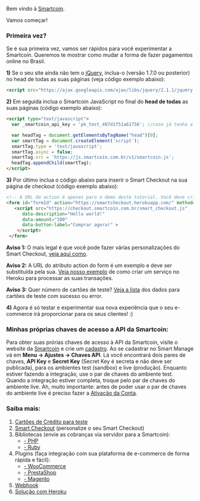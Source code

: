 Bem vindo à <a href="https://smartcoin.com.br/" target="_blank">Smartcoin</a>.

Vamos começar!

### Primeira vez?
Se é sua primeira vez, vamos ser rápidos para você experimentar a Smartcoin. Queremos te mostrar como mudar a forma de fazer pagamentos online no Brasil.


**1)** Se o seu site ainda não tem o <a href="http://jquery.com/" target="_blank">jQuery</a>, inclua-o (versão 1.7.0 ou posterior) no head de todas as suas páginas (veja código exemplo abaixo):


````html
<script src="https://ajax.googleapis.com/ajax/libs/jquery/2.1.1/jquery.min.js"></script>
````

**2)** Em seguida inclua o Smartcoin JavaScript no final do **head de todas** as suas páginas (código exemplo abaixo):
````html
<script type="text/javascript">
  var _smartcoin_api_key = 'pk_test_407d1f51a61756'; //caso já tenha a sua chave, troque-a para a transação aparecer no seu Manage

  var headTag = document.getElementsByTagName("head")[0];
  var smartTag = document.createElement('script');
  smartTag.type = 'text/javascript';
  smartTag.async = false;
  smartTag.src = 'https://js.smartcoin.com.br/v1/smartcoin.js';
  headTag.appendChild(smartTag);
</script>
````

**3)** Por último inclua o código abaixo para inserir o Smart Checkout na sua página de checkout (código exemplo abaixo):
````html
<!-- A URL do action é apenas para o demo deste tutorial. Você deve criar a sua própria para fazer a sua integração  -->
<form id="formId" action="https://smartcheckout.herokuapp.com/" method="POST">
   <script src="https://checkout.smartcoin.com.br/smart_checkout.js"
      data-description="Hello world!"
      data-amount="100"
      data-button-label="Comprar agora!" >
    </script>
 </form>
````
**Aviso 1:** O mais legal é que você pode fazer várias personalizações do Smart Checkout, <a href="https://github.com/smartcoinpayments/Documentation/wiki/Smart-Checkout" target="_blank">veja aqui como</a>.

**Aviso 2:** A URL do atributo action do form é um exemplo e deve ser substituída pela sua. <a href="https://github.com/smartcoinpayments/smartcoin-heroku" target="_blank">Veja nosso exemplo</a> de como criar um serviço no Heroku para processar as suas transações.

**Aviso 3:** Quer número de cartões de teste? <a href="https://github.com/smartcoinpayments/Documentation/wiki/Cart%C3%B5es-de-Teste" target="_blank">Veja a lista</a> dos dados para cartões de teste com sucesso ou error.

**4)** Agora é só testar e experimentar sua nova experiência que o seu e-commerce irá proporcionar para os seus clientes! :)

### Minhas próprias chaves de acesso a API da Smartcoin:
Para obter suas prórias chaves de acesso à API da Smartcoin, visite o website da <a href="https://smartcoin.com.br/" target="_blank">Smartcoin</a> e crie um <a href="https://manage.smartcoin.com.br/#/signup" target="_blank">cadastro</a>. Ao se cadastrar no Smart Manage vá em **Menu -> Ajustes -> Chaves API**. Lá você encontrará dois pares de chaves, **API Key** e **Secret Key** (Secret Key é secreta e não deve ser publicada), para os ambientes test (sandbox) e live (produção). Enquanto estiver fazendo a integração, use o par de chaves do ambiente test. Quando a integração estiver completa, troque pelo par de chaves do ambiente live. Ah, muito importante: antes de poder usar o par de chaves do ambiente live é preciso fazer a <a href="https://github.com/smartcoinpayments/Documentation/wiki/Ativa%C3%A7%C3%A3o-da-Conta" target="_blank">Ativação da Conta</a>.

### Saiba mais:
1. [Cartões de Crédito para teste](https://github.com/smartcoinpayments/Documentation/wiki/Cart%C3%B5es-de-Teste)
2. [Smart Checkout](https://github.com/smartcoinpayments/Documentation/wiki/Smart-Checkout) (personalize o seu Smart Checkout)
3. Bibliotecas (envie as cobranças via servidor para a Smartcoin):
    * [- PHP](https://github.com/smartcoinpayments/smartcoin-php)
    * [- Ruby](https://github.com/smartcoinpayments/smartcoin-ruby)
4. Plugins (faça integração com sua plataforma de e-commerce de forma rápida e fácil):
    * [- WooCommerce](https://github.com/smartcoinpayments/smartcoin-woo)
    * [- PrestaShop](https://github.com/smartcoinpayments/smartcoin-prestashop)
    * [- Magento](https://github.com/smartcoinpayments/smartcoin-magento)
5. [Webhook](https://github.com/smartcoinpayments/Documentation/wiki/Webhook) 
6. [Solução com Heroku](https://github.com/smartcoinpayments/smartcoin-heroku)
